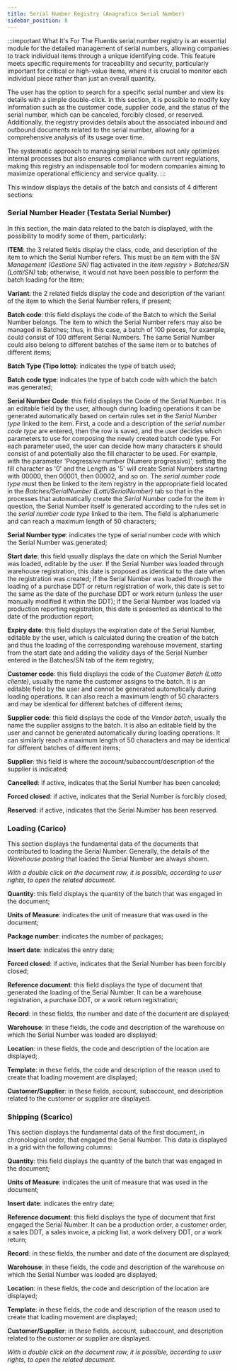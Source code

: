 ```yaml
---
title: Serial Number Registry (Anagrafica Serial Number)
sidebar_position: 8
---
```


:::important What It's For
The Fluentis serial number registry is an essential module for the detailed management of serial numbers, allowing companies to track individual items through a unique identifying code. This feature meets specific requirements for traceability and security, particularly important for critical or high-value items, where it is crucial to monitor each individual piece rather than just an overall quantity.

The user has the option to search for a specific serial number and view its details with a simple double-click. In this section, it is possible to modify key information such as the customer code, supplier code, and the status of the serial number, which can be canceled, forcibly closed, or reserved. Additionally, the registry provides details about the associated inbound and outbound documents related to the serial number, allowing for a comprehensive analysis of its usage over time.

The systematic approach to managing serial numbers not only optimizes internal processes but also ensures compliance with current regulations, making this registry an indispensable tool for modern companies aiming to maximize operational efficiency and service quality.
:::

This window displays the details of the batch and consists of 4 different sections: 

### Serial Number Header (Testata Serial Number)

In this section, the main data related to the batch is displayed, with the possibility to modify some of them, particularly:

**ITEM**: the 3 related fields display the class, code, and description of the item to which the Serial Number refers. This must be an item with the *SN Management (Gestione SN)* flag activated in the *Item registry* > *Batches/SN (Lotti/SN)* tab; otherwise, it would not have been possible to perform the batch loading for the item;

**Variant**: the 2 related fields display the code and description of the variant of the item to which the Serial Number refers, if present;

**Batch code**: this field displays the code of the Batch to which the Serial Number belongs. The item to which the Serial Number refers may also be managed in Batches; thus, in this case, a batch of 100 pieces, for example, could consist of 100 different Serial Numbers. The same Serial Number could also belong to different batches of the same item or to batches of different items;

**Batch Type (Tipo lotto)**: indicates the type of batch used;

**Batch code type**: indicates the type of batch code with which the batch was generated;

**Serial Number Code**: this field displays the Code of the Serial Number. It is an editable field by the user, although during loading operations it can be generated automatically based on certain rules set in the *Serial Number type* linked to the item. First, a code and a description of the *serial number code type* are entered, then the row is saved, and the user decides which parameters to use for composing the newly created batch code type. For each parameter used, the user can decide how many characters it should consist of and potentially also the fill character to be used. For example, with the parameter 'Progressive number (Numero progressivo)', setting the fill character as '0' and the Length as '5' will create Serial Numbers starting with 00000, then 00001, then 00002, and so on. The *serial number code type* must then be linked to the item registry in the appropriate field located in the *Batches/SerialNumber (Lotti/SerialNumber)* tab so that in the processes that automatically create the *Serial Number* code for the item in question, the Serial Number itself is generated according to the rules set in the *serial number code type* linked to the item. The field is alphanumeric and can reach a maximum length of 50 characters;

**Serial Number type**: indicates the type of serial number code with which the Serial Number was generated;

**Start date**: this field usually displays the date on which the Serial Number was loaded, editable by the user. If the Serial Number was loaded through warehouse registration, this date is proposed as identical to the date when the registration was created; if the Serial Number was loaded through the loading of a purchase DDT or return registration of work, this date is set to the same as the date of the purchase DDT or work return (unless the user manually modified it within the DDT); if the Serial Number was loaded via production reporting registration, this date is presented as identical to the date of the production report;

**Expiry date**: this field displays the expiration date of the Serial Number, editable by the user, which is calculated during the creation of the batch and thus the loading of the corresponding warehouse movement, starting from the start date and adding the validity days of the Serial Number entered in the Batches/SN tab of the item registry;

**Customer code**: this field displays the code of the *Customer Batch (Lotto cliente)*, usually the name the customer assigns to the batch. It is an editable field by the user and cannot be generated automatically during loading operations. It can also reach a maximum length of 50 characters and may be identical for different batches of different items;

**Supplier code**: this field displays the code of the *Vendor batch*, usually the name the supplier assigns to the batch. It is also an editable field by the user and cannot be generated automatically during loading operations. It can similarly reach a maximum length of 50 characters and may be identical for different batches of different items;

**Supplier**: this field is where the account/subaccount/description of the supplier is indicated;

**Cancelled**: if active, indicates that the Serial Number has been canceled;

**Forced closed**: if active, indicates that the Serial Number is forcibly closed;

**Reserved**: if active, indicates that the Serial Number has been reserved.

### Loading (Carico)

This section displays the fundamental data of the documents that contributed to loading the Serial Number. Generally, the details of the *Warehouse posting* that loaded the Serial Number are always shown.

*With a double click on the document row, it is possible, according to user rights, to open the related document.*

**Quantity**: this field displays the quantity of the batch that was engaged in the document;

**Units of Measure**: indicates the unit of measure that was used in the document;

**Package number**: indicates the number of packages;

**Insert date**: indicates the entry date;

**Forced closed**: if active, indicates that the Serial Number has been forcibly closed;

**Reference document**: this field displays the type of document that generated the loading of the Serial Number. It can be a warehouse registration, a purchase DDT, or a work return registration;

**Record**: in these fields, the number and date of the document are displayed;

**Warehouse**: in these fields, the code and description of the warehouse on which the Serial Number was loaded are displayed;

**Location**: in these fields, the code and description of the location are displayed;

**Template**: in these fields, the code and description of the reason used to create that loading movement are displayed;

**Customer/Supplier**: in these fields, account, subaccount, and description related to the customer or supplier are displayed.

### Shipping (Scarico)

This section displays the fundamental data of the first document, in chronological order, that engaged the Serial Number. This data is displayed in a grid with the following columns:

**Quantity**: this field displays the quantity of the batch that was engaged in the document;

**Units of Measure**: indicates the unit of measure that was used in the document;

**Insert date**: indicates the entry date;

**Reference document**: this field displays the type of document that first engaged the Serial Number. It can be a production order, a customer order, a sales DDT, a sales invoice, a picking list, a work delivery DDT, or a work return;

**Record**: in these fields, the number and date of the document are displayed;

**Warehouse**: in these fields, the code and description of the warehouse on which the Serial Number was loaded are displayed;

**Location**: in these fields, the code and description of the location are displayed;

**Template**: in these fields, the code and description of the reason used to create that loading movement are displayed;

**Customer/Supplier**: in these fields, account, subaccount, and description related to the customer or supplier are displayed.

*With a double click on the document row, it is possible, according to user rights, to open the related document.*